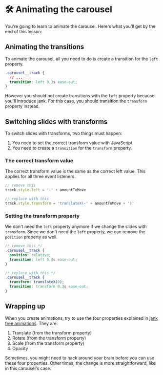 # 🛠 Animating the carousel

You're going to learn to animate the carousel. Here's what you'll get by the end of this lesson:

## Animating the transitions

To animate the carousel, all you need to do is create a transition for the `left` property.

```css
.carousel__track {
  // ...
  transition: left 0.3s ease-out;
}
```

However you should not create transitions with the `left` property because you'll introduce jank. For this case, you should transition the `transform` property instead.

## Switching slides with transforms

To switch slides with transforms, two things must happen:

1. You need to set the correct transform value with JavaScript
2. You need to create a `transition` for the `transform` property.

### The correct transform value

The correct transform value is the same as the correct left value. This applies for all three event listeners.

```js
// remove this
track.style.left = '-' + amountToMove
```

```js
// replace with this
track.style.transform = 'translateX(-' + amountToMove + ')'
```

### Setting the transform property

We don't need the `left` property anymore if we change the slides with `transform`. Since we don't need the `left` property, we can remove the `position` property as well.

```css
/* remove this */
.carousel__track {
  position: relative;
  transition: left 0.3s ease-out;
}
```

```css
/* replace with this */
.carousel__track {
  transform: translateX(0);
  transition: transform 0.3s ease-out;
}
```

## Wrapping up

When you create animations, try to use the four properties explained in [jank free animations](./03.jank-free-animations.md). They are:

1. Translate (from the transform property)
2. Rotate (from the transform property)
3. Scale (from the transform property)
4. Opacity

Sometimes, you might need to hack around your brain before you can use these four properties. Other times, the change is more straightforward, like in this carousel's case.
